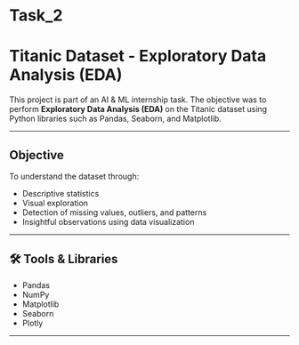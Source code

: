 # Task_2

# Titanic Dataset - Exploratory Data Analysis (EDA)

This project is part of an AI & ML internship task. The objective was to perform **Exploratory Data Analysis (EDA)** on the Titanic dataset using Python libraries such as Pandas, Seaborn, and Matplotlib.

---

## Objective
To understand the dataset through:
- Descriptive statistics
- Visual exploration
- Detection of missing values, outliers, and patterns
- Insightful observations using data visualization

---

## 🛠️ Tools & Libraries
- Pandas
- NumPy
- Matplotlib
- Seaborn
- Plotly

---
